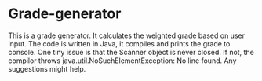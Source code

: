 # Grade-generator
This is a grade generator. It calculates the weighted grade based on user input. The code is written in Java, it compiles and prints the grade to console. One tiny issue is that the Scanner object is never closed. If not, the compilor throws java.util.NoSuchElementException: No line found. Any suggestions might help. 
